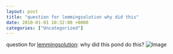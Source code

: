 ```yaml
---
layout: post
title: "question for lemmingsolution why did this"
date: 2010-01-01 10:32:00 +0000
categories: ["Uncategorized"]
---
```


question for [lemmingsolution](http://lemmingsolution.livejournal.com/): why did this pond do this?
![Image](http://farm3.static.flickr.com/2528/4232669249_2d0f268d24.jpg)